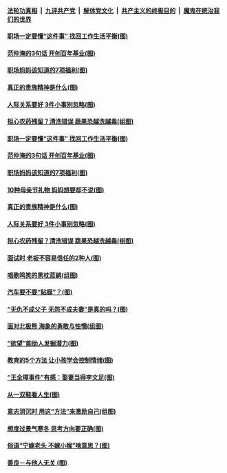 ####  [法轮功真相](../../../../basic/blob/master/README.md?t=05100303) &nbsp;|&nbsp; [九评共产党](../../../../9ping.md/blob/master/README.md?t=05100303) &nbsp;|&nbsp; [解体党文化](../../../../jtdwh.md/blob/master/README.md?t=05100303)  &nbsp;|&nbsp; [共产主义的终极目的](../../../../gczydzjmd.md/blob/master/README.md?t=05100303) &nbsp;|&nbsp; [魔鬼在统治我们的世界](../../../../mgztzwmdsj.md/blob/master/README.md?t=05100303) 

#### [职场一定要懂“这件事” 找回工作生活平衡(图)](../pages/p8/932644.md?t=05100303) 

#### [范仲淹的3句话 开创百年基业(图)](../pages/p8/892948.md?t=05100303) 

#### [职场妈妈该知道的7项福利(图)](../pages/p8/932596.md?t=05100303) 

#### [真正的贵族精神是什么(图)](../pages/p8/932238.md?t=05100303) 

#### [人际关系要好 3件小事别忽略(图)](../pages/p8/932535.md?t=05100303) 

#### [担心农药残留？清洗错误 蔬果恐越洗越毒(组图)](../pages/p8/931956.md?t=05100303) 

#### [职场一定要懂“这件事” 找回工作生活平衡(图)](../pages/p8/932644.md?t=05100303) 

#### [范仲淹的3句话 开创百年基业(图)](../pages/p8/892948.md?t=05100303) 

#### [职场妈妈该知道的7项福利(图)](../pages/p8/932596.md?t=05100303) 

#### [10种母亲节礼物 妈妈想要却不说(图)](../pages/p8/932589.md?t=05100303) 

#### [真正的贵族精神是什么(图)](../pages/p8/932238.md?t=05100303) 

#### [人际关系要好 3件小事别忽略(图)](../pages/p8/932535.md?t=05100303) 

#### [担心农药残留？清洗错误 蔬果恐越洗越毒(组图)](../pages/p8/931956.md?t=05100303) 

#### [面试时 老板不容易信任的2种人(图)](../pages/p8/930797.md?t=05100303) 

#### [唱歌鸣笑的黑枕蓝鹟(组图)](../pages/p8/932419.md?t=05100303) 

#### [汽车要不要“贴膜”？(图)](../pages/p8/932413.md?t=05100303) 

#### [“无仇不成父子 无怨不成夫妻”是真的吗？(图)](../pages/p8/932398.md?t=05100303) 

#### [面对北极熊 海象的勇敢与怯懦(组图)](../pages/p8/931709.md?t=05100303) 

#### [“欲望”能助人发掘潜力(图)](../pages/p8/932351.md?t=05100303) 

#### [教育的5个方法 让小孩学会控制情绪(图)](../pages/p8/932307.md?t=05100303) 

#### [“王全璋事件”有感：娶妻当得李文足(图)](../pages/p8/932227.md?t=05100303) 

#### [从一双鞋看人生(图)](../pages/p8/932294.md?t=05100303) 

#### [意志消沉时 用这“方法”来激励自己(组图)](../pages/p8/932231.md?t=05100303) 

#### [想度过景气寒冬 思考方向要正确(图)](../pages/p8/932161.md?t=05100303) 

#### [俗语“宁嫁老头 不嫁小猴”啥意思？(图)](../pages/p8/932169.md?t=05100303) 

#### [善良－与他人无关&nbsp;(图)](../pages/p8/931997.md?t=05100303) 

